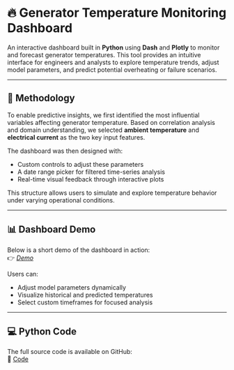 # 🔥 Generator Temperature Monitoring Dashboard

An interactive dashboard built in **Python** using **Dash** and **Plotly** to monitor and forecast generator temperatures. This tool provides an intuitive interface for engineers and analysts to explore temperature trends, adjust model parameters, and predict potential overheating or failure scenarios.

---

## 🧠 Methodology

To enable predictive insights, we first identified the most influential variables affecting generator temperature. Based on correlation analysis and domain understanding, we selected **ambient temperature** and **electrical current** as the two key input features.

The dashboard was then designed with:

- Custom controls to adjust these parameters
- A date range picker for filtered time-series analysis
- Real-time visual feedback through interactive plots

This structure allows users to simulate and explore temperature behavior under varying operational conditions.

---

## 📊 Dashboard Demo

Below is a short demo of the dashboard in action:  
👉 *[Demo](https://shanenn.carrd.co/assets/videos/video01.mp4?v=db187847)*

Users can:
- Adjust model parameters dynamically
- Visualize historical and predicted temperatures
- Select custom timeframes for focused analysis

---

## 💻 Python Code

The full source code is available on GitHub:  
🔗 [Code](https://github.com/ShariarN96/Generator-temperature-monitoring-dashboard/blob/main/Generator%20Dashboard.ipynb)


